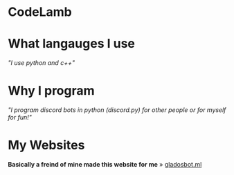 # CodeLamb

# What langauges I use

*"I use python and c++"*

# Why I program

*"I program discord bots in python (discord.py) for other people or for myself for fun!"*

# My Websites

**Basically a freind of mine made this website for me** » [gladosbot.ml](https://gladosbot.ml/)
